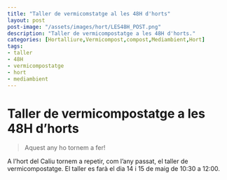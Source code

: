 ```yaml
---
title: "Taller de vermicomstatge al les 48H d'horts"
layout: post
post-image: "/assets/images/hort/LES48H_POST.png"
description: "Taller de vermicompostatge a les 48H d'horts."
categories: [Hortalliure,Vermicompost,compost,Mediambient,Hort]
tags:
- taller
- 48H
- vermicompostatge
- hort
- mediambient
---
```


# Taller de vermicompostatge a les 48H d’horts
> Aquest any ho tornem a fer!

A l’hort del Caliu tornem a repetir, com l’any passat, el taller de vermicompostatge.
El taller es farà el dia 14 i 15 de maig de 10:30 a 12:00.

